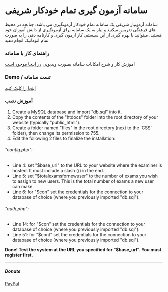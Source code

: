 # سامانه آزمون گیری تمام خودکار شریفی

سامانه آزمونیار شریفی یک سامانه تمام خودکار آزمونگیری می باشد. چنانچه در محیط های فرهنگی تدریس میکنید و نیاز به یک سامانه برای آزمونگیری از دانش آموزان خود هستید، میتوانید با بهره گیری از این سیستم، کار آزمون گیری و کارنامه دهی را به صورت تمام اتوماتیک انجام دهید

### راهنمای کار با سامانه


آموزش کار و شرح امکانات سامانه بصورت ویدیویی [در اینجا موجود است](https://me.refinedview.com/?p=62 "در اینجا موجود است")

###   Demo / تست سامانه

[اینجا را کلیک کنید](http://azmoonyarsharifi.byethost7.com/ "اینجا را کلیک کنید")

### آموزش نصب

1. Create a MySQL database and import "db.sql" into it. 
2. Copy the contents of the "htdocs" folder into the root directory of your website (typically "public_html"). 
3. Create a folder named "files" in the root directory (next to the 'CSS' folder), then change its permission to 755.
4. Edit the following 2 files to finalize the installation:



###### 	"config.php":
- Line 4: set "$base_url" to the URL to your website where the examiner is hosted. It must include a slash (/) in the end.
- Line 5: set "$totalexamsfornewuser" to the number of exams you wish to assign to new users. This is the total number of exams a new user can make.
- Line 6: for "$con" set the credentials for the connection to your database of choice (where you previously imported "db.sql").

###### 	"auth.php":
- Line 14: for "$con" set the credentials for the connection to your database of choice (where you previously imported "db.sql").
- Line 51: for "$cont" set the credentials for the connection to your database of choice (where you previously imported "db.sql").

**Done! Test the system at the URL you specified for "$base_url". You must register first.**



------

##### **Donate**
[PayPal](https://www.paypal.me/docfarzad "PayPal")
